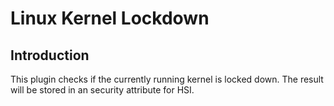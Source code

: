 Linux Kernel Lockdown
=====================

Introduction
------------

This plugin checks if the currently running kernel is locked down. The result
will be stored in an security attribute for HSI.
